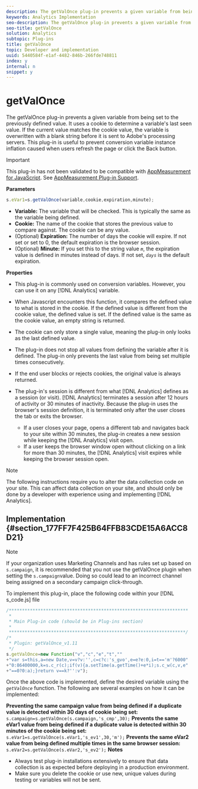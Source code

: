 ```yaml
---
description: The getValOnce plug-in prevents a given variable from being set to the previously defined value. It uses a cookie to determine a variable's last seen value. If the current value matches the cookie value, the variable is overwritten with a blank string before it is sent to Adobe's processing servers. This plug-in is useful to prevent conversion variable instance inflation caused when users refresh the page or click the Back button.
keywords: Analytics Implementation
seo-description: The getValOnce plug-in prevents a given variable from being set to the previously defined value. It uses a cookie to determine a variable's last seen value. If the current value matches the cookie value, the variable is overwritten with a blank string before it is sent to Adobe's processing servers. This plug-in is useful to prevent conversion variable instance inflation caused when users refresh the page or click the Back button.
seo-title: getValOnce
solution: Analytics
subtopic: Plug-ins
title: getValOnce
topic: Developer and implementation
uuid: 5440584f-e1af-4482-846b-266fde748811
index: y
internal: n
snippet: y
---
```


# getValOnce

The getValOnce plug-in prevents a given variable from being set to the previously defined value. It uses a cookie to determine a variable's last seen value. If the current value matches the cookie value, the variable is overwritten with a blank string before it is sent to Adobe's processing servers. This plug-in is useful to prevent conversion variable instance inflation caused when users refresh the page or click the Back button.

>[!IMPORTANT]
>
>This plug-in has not been validated to be compatible with [AppMeasurement for JavaScript](../../../implement/js-implementation/c-appmeasurement-js/appmeasure-mjs.md#concept_F3957D7093A94216BD79F35CFC1557E8). See [AppMeasurement Plug-in Support](../../../implement/js-implementation/c-appmeasurement-js/plugins-support.md#concept_E31A189BC8A547738666EB5E00D2252A).

**Parameters**

```js
s.eVar1=s.getValOnce(variable,cookie,expiration,minute);
```

* **Variable:** The variable that will be checked. This is typically the same as the variable being defined. 
* **Cookie:** The name of the cookie that stores the previous value to compare against. The cookie can be any value. 
* (Optional) **Expiration:** The number of days the cookie will expire. If not set or set to 0, the default expiration is the browser session. 
* (Optional) **Minute:** If you set this to the string value *`m`*, the expiration value is defined in minutes instead of days. If not set, *`days`* is the default expiration.

**Properties**

* This plug-in is commonly used on conversion variables. However, you can use it on any [!DNL Analytics] variable. 
* When Javascript encounters this function, it compares the defined value to what is stored in the cookie. If the defined value is different from the cookie value, the defined value is set. If the defined value is the same as the cookie value, an empty string is returned. 
* The cookie can only store a single value, meaning the plug-in only looks as the last defined value. 
* The plug-in does not stop all values from defining the variable after it is defined. The plug-in only prevents the last value from being set multiple times consecutively. 
* If the end user blocks or rejects cookies, the original value is always returned. 
* The plug-in's session is different from what [!DNL Analytics] defines as a session (or visit). [!DNL Analytics] terminates a session after 12 hours of activity or 30 minutes of inactivity. Because the plug-in uses the browser's session definition, it is terminated only after the user closes the tab or exits the browser.

    * If a user closes your page, opens a different tab and navigates back to your site within 30 minutes, the plug-in creates a new session while keeping the [!DNL Analytics] visit open. 
    * If a user keeps the browser window open without clicking on a link for more than 30 minutes, the [!DNL Analytics] visit expires while keeping the browser session open.

>[!NOTE]
>
>The following instructions require you to alter the data collection code on your site. This can affect data collection on your site, and should only be done by a developer with experience using and implementing [!DNL Analytics].

## Implementation {#section_177FF7F425B64FFB83CDE15A6ACC8D21}

>[!NOTE]
>
>If your organization uses Marketing Channels and has rules set up based on `s.campaign`, it is recommended that you not use the getValOnce plugin when setting the `s.campaign`value. Doing so could lead to an incorrect channel being assigned on a secondary campaign click-through.

To implement this plug-in, place the following code within your [!DNL s_code.js] file

```js
/******************************************************************** 
 * 
 * Main Plug-in code (should be in Plug-ins section) 
 * 
 *******************************************************************/ 
/* 
 * Plugin: getValOnce_v1.11 
 */ 
s.getValOnce=new Function("v","c","e","t","" 
+"var s=this,a=new Date,v=v?v:'',c=c?c:'s_gvo',e=e?e:0,i=t=='m'?6000" 
+"0:86400000,k=s.c_r(c);if(v){a.setTime(a.getTime()+e*i);s.c_w(c,v,e" 
+"==0?0:a);}return v==k?'':v");
```

Once the above code is implemented, define the desired variable using the *`getValOnce`* function. The following are several examples on how it can be implemented:

**Preventing the same campaign value from being defined if a duplicate value is detected within 30 days of cookie being set:** 
`s.campaign=s.getValOnce(s.campaign,'s_cmp',30);`  **Prevents the same eVar1 value from being defined if a duplicate value is detected within 30 minutes of the cookie being set:** 
`s.eVar1=s.getValOnce(s.eVar1,'s_ev1',30,'m');`  **Prevents the same eVar2 value from being defined multiple times in the same browser session:** 
`s.eVar2=s.getValOnce(s.eVar2,'s_ev2');`  **Notes**

* Always test plug-in installations extensively to ensure that data collection is as expected before deploying in a production environment. 
* Make sure you delete the cookie or use new, unique values during testing or variables will not be sent.

